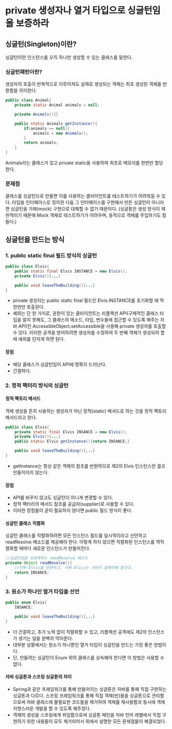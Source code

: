 
# private 생성자나 열거 타입으로 싱글턴임을 보증하라

## 싱글턴(Singleton)이란?
싱글턴이란 인스턴스를 오직 하나만 생성할 수 있는 클래스를 말한다. 

### 싱글턴패턴이란?
생성자의 호출이 반복적으로 이루어져도 실제로 생성되는 객체는 최초 생성된 객체를 반환함을 의미한다.
```java
public class Animal{
    private static Animal animals = null;

    private Animals(){}

    public static Animals getInstance(){
        if(animals == null){
            animals = new Animals();
        }
        return animals;
    }
}
```
Animals라는 클래스가 있고 private static을 사용하여 최초로 메모리를 한번만 할당한다.

### 문제점
클래스를 싱글턴으로 만들면 이를 사용하는 클라이언트를 테스트하기가 어려워질 수 있다.
타입을 인터페이스로 정의한 다음 그 인터페이스를 구현해서 만든 싱글턴이 아니라면 싱글턴을 가짜(mock) 구현으로 대체할 수 없기 때문이다. (싱글톤은 생성 방식이 제한적이기 때문에 Mock 객체로 테스트하기가 어려우며, 동적으로 객체를 주입하기도 힘들다.)

## 싱글턴을 만드는 방식
### 1. public static final 필드 방식의 싱글턴
```java
public class Elvis{
    public static final Elvis INSTANCE = new Elvis();
    private Elvis(){...}

    public void leaveTheBuilding(){...}
}
```
- private 생성자는 public static final 필드인 Elvis.INSTANCE를 초기화할 때 딱 한번만 호출된다. 
- 예외는 단 한 가지로, 권한이 있는 클라이언트는 리플렉션 API(구체적인 클래스 타입을 알지 못해도, 그 클래스의 메소드, 타입, 변수들에 접근할 수 있도록 해주는 자바 API)인 AccessibleObject.setAccessible을 사용해 private 생성자를 호출할 수 있다. 이러한 공격을 방어하려면 생성자를 수정하여 두 번째 객체가 생성되려 할 때 예외를 던지게 하면 된다.
#### 장점
- 해당 클래스가 싱글턴임이 API에 명확히 드러난다.
- 간결하다.

### 2. 정적 팩터리 방식의 싱글턴
     
#### 정적 팩토리 메서드
객체 생성을 흔히 사용하는 생성자가 아닌 정적(static) 메서드로 하는 것을 정적 팩토리 메서드라고 한다.
```java
public class Elvis{
    private static final Elvis INSANCE = new Elvis();
    private Elvis(){...}
    public static Elvis getInstance(){return INSANCE;}

    public void leaveTheBuilding(){...}
}
```
- getInstance는 항상 같은 객체의 참조를 반환하므로 제2의 Elvis 인스턴스란 결코 만들어지지 않는다.
#### 장점
- API를 바꾸지 않고도 싱글턴이 아니게 변경할 수 있다.
- 정적 팩터리의 메서드 참조를 공급자(supplier)로 사용할 수 있다.
- 이러한 장점들이 굳이 필요하지 않다면 public 필드 방식이 좋다.

#### 싱글턴 클래스 직렬화
싱글턴 클래스를 직렬화하려면 모든 인스턴스 필드를 일시적이라고 선언하고 readResolve 메소드를 제공해야 한다. 이렇게 하지 않으면 직렬화된 인스턴스를 역직렬화할 때마다 새로운 인스턴스가 만들어진다. 
```java
//싱글턴임을 보장해주는 readResolve 메소드
private Object readResolve(){
    //진짜 Elvis를 반환하고, 가짜 Elvis는 가비지 컬렉터에 맡긴다.
    return INSANCE;
}
```

### 3. 원소가 하나인 열거 타입을 선언
```java
public enum Elvis{
    INSANCE;

    public void leaveTheBuilding(){...}
}
```
- 더 간결하고, 추가 노력 없이 직렬화할 수 있고, 리플렉션 공격에도 제2의 인스턴스가 생기는 일을 완벽히 막아준다.
- 대부분 상황에서는 원소가 하나뿐인 열거 타입이 싱글턴을 만드는 가장 좋은 방법이다.
- 단, 만들려는 싱글턴이 Enum 외의 클래스를 상속해야 한다면 이 방법은 사용할 수 없다.


#### 자바 싱글톤과 스프링 싱글톤의 차이
- Spring과 같은 프레임워크를 통해 만들어지는 싱글톤은 자바를 통해 직접 구현하는 싱글톤과 다르다. 스프링 프레임워크를 통해 직접 객체(빈)들을 싱글톤으로 관리함으로써 자바 클래스에 불필요한 코드들을 제거하여 객체를 재사용함과 동시에 객체지향스러운 개발을 할 수 있도록 해주었다.
- 객체의 생성을 스프링에게 위임함으로써 싱글톤 패턴을 자바 언어 레벨에서 직접 구현하기 위한 내용들이 모두 제거되어서 위에서 설명한 모든 문제점들이 해결되었다.